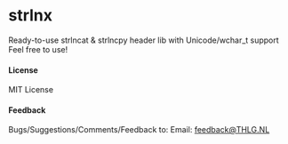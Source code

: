 # strlnx 
Ready-to-use strlncat &amp; strlncpy header lib with Unicode/wchar_t support
Feel free to use!

#### License
MIT License

#### Feedback
Bugs/Suggestions/Comments/Feedback to:
Email: feedback@THLG.NL
